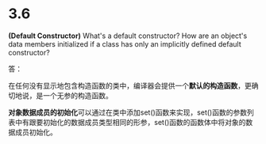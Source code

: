 # 3.6

**(Default Constructor)** What's a default constructor? How are an object's data members initialized if a class has only an implicitly defined default constructor?

答：

在任何没有显示地包含构造函数的类中，编译器会提供一个**默认的构造函数**，更确切地说，是一个无参的构造函数。

**对象数据成员的初始化**可以通过在类中添加set()函数来实现，set()函数的参数列表中有跟要初始化的数据成员类型相同的形参，set()函数的函数体中将对象的数据成员初始化。